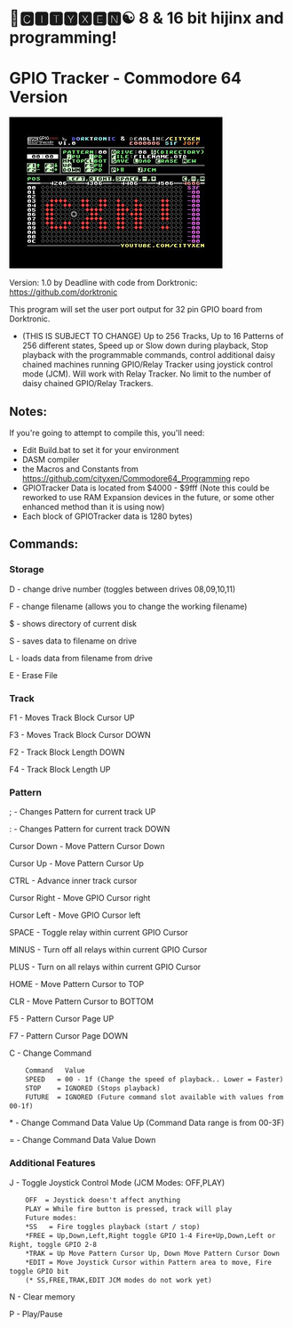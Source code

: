 # 🌆🅲🅸🆃🆈🆇🅴🅽☯️ 8 & 16 bit hijinx and programming!

# GPIO Tracker - Commodore 64 Version


![screen4](https://github.com/cityxen/GPIOTracker/blob/master/images/screen4.jpg)


Version: 1.0 by Deadline with code from Dorktronic: https://github.com/dorktronic

This program will set the user port output for 32 pin GPIO board from Dorktronic.

- (THIS IS SUBJECT TO CHANGE) Up to 256 Tracks, Up to 16 Patterns of 256 different states, Speed up or Slow down during playback, Stop playback with the programmable commands, control additional daisy chained machines running GPIO/Relay Tracker using joystick control mode (JCM). Will work with Relay Tracker. No limit to the number of daisy chained GPIO/Relay Trackers.

## Notes:
If you're going to attempt to compile this, you'll need:
* Edit Build.bat to set it for your environment
* DASM compiler
* the Macros and Constants from https://github.com/cityxen/Commodore64_Programming repo
* GPIOTracker Data is located from $4000 - $9fff (Note this could be reworked to use RAM Expansion devices in the future, or some other enhanced method than it is using now)
* Each block of GPIOTracker data is 1280 bytes)


## Commands:

### Storage

D - change drive number (toggles between drives 08,09,10,11)

F - change filename (allows you to change the working filename)

$ - shows directory of current disk

S - saves data to filename on drive

L - loads data from filename from drive

E - Erase File

### Track

F1 - Moves Track Block Cursor UP

F3 - Moves Track Block Cursor DOWN

F2 - Track Block Length DOWN

F4 - Track Block Length UP

### Pattern

; - Changes Pattern for current track UP

: - Changes Pattern for current track DOWN

Cursor Down - Move Pattern Cursor Down

Cursor Up - Move Pattern Cursor Up

CTRL - Advance inner track cursor

Cursor Right - Move GPIO Cursor right

Cursor Left - Move GPIO Cursor left

SPACE - Toggle relay within current GPIO Cursor

MINUS - Turn off all relays within current GPIO Cursor

PLUS - Turn on all relays within current GPIO Cursor

HOME - Move Pattern Cursor to TOP

CLR - Move Pattern Cursor to BOTTOM

F5 - Pattern Cursor Page UP

F7 - Pattern Cursor Page DOWN

C - Change Command

        Command   Value
        SPEED   = 00 - 1f (Change the speed of playback.. Lower = Faster)
        STOP    = IGNORED (Stops playback)
        FUTURE  = IGNORED (Future command slot available with values from 00-1f)

\* - Change Command Data Value Up (Command Data range is from 00-3F)

= - Change Command Data Value Down

### Additional Features

J - Toggle Joystick Control Mode (JCM Modes: OFF,PLAY)

        OFF  = Joystick doesn't affect anything
        PLAY = While fire button is pressed, track will play
        Future modes:
        *SS   = Fire toggles playback (start / stop)
        *FREE = Up,Down,Left,Right toggle GPIO 1-4 Fire+Up,Down,Left or Right, toggle GPIO 2-8
        *TRAK = Up Move Pattern Cursor Up, Down Move Pattern Cursor Down
        *EDIT = Move Joystick Cursor within Pattern area to move, Fire toggle GPIO bit
        (* SS,FREE,TRAK,EDIT JCM modes do not work yet)

N - Clear memory

P - Play/Pause
